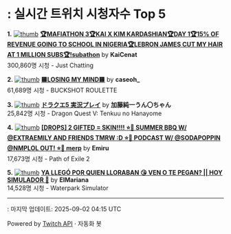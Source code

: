 # : 실시간 트위치 시청자수 Top 5

**1.** [![thumb](https://static-cdn.jtvnw.net/previews-ttv/live_user_kaicenat-320x180.jpg)](https://twitch.tv/KaiCenat)
**[🏆MAFIATHON 3🏆KAI X KIM KARDASHIAN🏆DAY 1🏆15% OF REVENUE GOING TO SCHOOL IN NIGERIA🏆LEBRON JAMES CUT MY HAIR AT 1 MILLION SUBS🏆!subathon](https://twitch.tv/KaiCenat)** by **KaiCenat**<br>300,860명 시청  - Just Chatting

**2.** [![thumb](https://static-cdn.jtvnw.net/previews-ttv/live_user_caseoh_-320x180.jpg)](https://twitch.tv/caseoh_)
**[🟨LOSING MY MIND🟨](https://twitch.tv/caseoh_)** by **caseoh_**<br>61,689명 시청  - BUCKSHOT ROULETTE

**3.** [![thumb](https://static-cdn.jtvnw.net/previews-ttv/live_user_kato_junichi0817-320x180.jpg)](https://twitch.tv/加藤純一うん〇ちゃん)
**[ドラクエ5 実況プレイ](https://twitch.tv/加藤純一うん〇ちゃん)** by **加藤純一うん〇ちゃん**<br>25,842명 시청  - Dragon Quest V: Tenkuu no Hanayome

**4.** [![thumb](https://static-cdn.jtvnw.net/previews-ttv/live_user_emiru-320x180.jpg)](https://twitch.tv/Emiru)
**[[DROPS] 2 GIFTED = SKIN!!!! ⭐🌸 SUMMER BBQ W/ @EXTRAEMILY AND FRIENDS TMRW :D ⭐🌸 PODCAST W/ @SODAPOPPIN @NMPLOL OUT! ⭐🌸 merp](https://twitch.tv/Emiru)** by **Emiru**<br>17,673명 시청  - Path of Exile 2

**5.** [![thumb](https://static-cdn.jtvnw.net/previews-ttv/live_user_elmariana-320x180.jpg)](https://twitch.tv/ElMariana)
**[YA LLEGÓ POR QUIEN LLORABAN 😘 VEN O TE PEGAN? || HOY SIMULADOR 🥵](https://twitch.tv/ElMariana)** by **ElMariana**<br>14,528명 시청  - Waterpark Simulator


---
: 마지막 업데이트: 2025-09-02 04:15 UTC

Powered by [Twitch API](https://dev.twitch.tv/docs/api/reference) · 자동화 봇